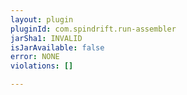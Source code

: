 ```yaml
---
layout: plugin
pluginId: com.spindrift.run-assembler
jarSha1: INVALID
isJarAvailable: false
error: NONE
violations: []

---
```

